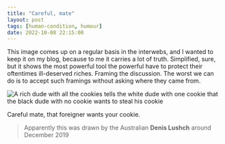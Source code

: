 ```yaml
---
title: "Careful, mate"
layout: post
tags: [human-condition, humour]
date: 2022-10-08 22:15:00
---
```


This image comes up on a regular basis in the interwebs, and I wanted to keep it on my blog, because to me it carries a lot of truth. Simplified, sure, but it shows the most powerful tool the powerful have to protect their oftentimes ill-deserved riches. Framing the discussion. The worst we can do is to accept such framings without asking where they came from.

![A rich dude with all the cookies tells the white dude with one cookie that the black dude with no cookie wants to steal his cookie](/assets/careful-mate.jpg)
<figcaption>
Careful mate, that foreigner wants your cookie.
</figcaption>

> Apparently this was drawn by the Australian **Denis Lushch** around December 2019